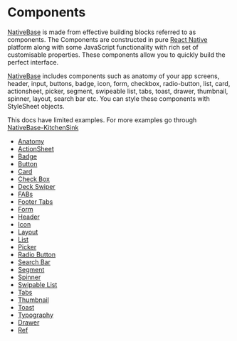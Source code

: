 # Components

[NativeBase](https://nativebase.io/) is made from effective building blocks referred to as components. The Components are constructed in pure [React Native](https://facebook.github.io/react-native/) platform along with some JavaScript functionality with rich set of customisable properties. These components allow you to quickly build the perfect interface.


[NativeBase](https://nativebase.io/) includes components such as anatomy of your app screens, header, input, buttons, badge, icon, form, checkbox, radio-button, list, card, actionsheet, picker, segment, swipeable list, tabs, toast, drawer, thumbnail, spinner, layout, search bar etc. You can style these components with StyleSheet objects.


This docs have limited examples. For more examples go through [NativeBase-KitchenSink](https://github.com/GeekyAnts/NativeBase-KitchenSink)<br/>


* [Anatomy](Components.md#anatomy-headref)
* [ActionSheet](Components.md#actionsheet-def-headref)
* [Badge](Components.md#Badge)
* [Button](Components.md#button-def-headref)
* [Card](Components.md#card-def-headref)
* [Check Box](Components.md#checkbox-headref)
* [Deck Swiper](Components.md#deckswiper-def-headref)
* [FABs](Components.md#fabs-def-headref)
* [Footer Tabs](Components.md#footer-tabs-def-headref)
* [Form](Components.md#Form)
* [Header](Components.md#header-def-headref)
* [Icon](Components.md#icon-def-headref)
* [Layout](Components.md#Layout)
* [List](Components.md#list-def-headref)
* [Picker](Components.md#picker-def-headref)
* [Radio Button](Components.md#radio-button-headref)
* [Search Bar](Components.md#search-bar-headref)
* [Segment](Components.md#segment-inside-header-headref)
* [Spinner](Components.md#Spinner)
* [Swipable List](Components.md#swipeable-multi-def-headref)
* [Tabs](Components.md#tabs-def-headref)
* [Thumbnail](Components.md#Thumbnail)
* [Toast](Components.md#Toast)
* [Typography](Components.md#Typography)
* [Drawer](Components.md#Drawer)
* [Ref](Components.md#ref-components-headref)
